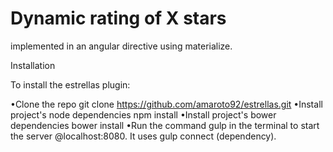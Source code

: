 # Dynamic rating of X stars


implemented in an angular directive using materialize.


Installation

To install the estrellas plugin:

•Clone the repo git clone https://github.com/amaroto92/estrellas.git
•Install project's node dependencies npm install
•Install project's bower dependencies bower install
•Run the command gulp in the terminal to start the server @localhost:8080. It uses gulp connect (dependency).